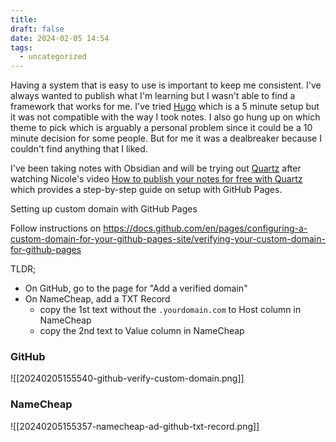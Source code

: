 ```yaml
---
title: 
draft: false
date: 2024-02-05 14:54
tags:
  - uncategorized
---
```


Having a system that is easy to use is important to keep me consistent. I've always wanted to publish what I'm learning but I wasn't able to find a framework that works for me. I've tried [Hugo](https://gohugo.io) which is a 5 minute setup but it was not compatible with the way I took notes. I also go hung up on which theme to pick which is arguably a personal problem since it could be a 10 minute decision for some people. But for me it was a dealbreaker because I couldn't find anything that I liked. 

I've been taking notes with Obsidian and will be trying out [Quartz](https://github.com/jackyzha0/quartz) after watching Nicole's video [How to publish your notes for free with Quartz](https://www.youtube.com/watch?v=6s6DT1yN4dw&ab_channel=NicolevanderHoeven) which provides a step-by-step guide on setup with GitHub Pages. 

Setting up custom domain with GitHub Pages

Follow instructions on https://docs.github.com/en/pages/configuring-a-custom-domain-for-your-github-pages-site/verifying-your-custom-domain-for-github-pages 

TLDR;
- On GitHub, go to the page for "Add a verified domain"
- On NameCheap, add a TXT Record 
	- copy the 1st text without the `.yourdomain.com` to Host column in NameCheap
	- copy the 2nd text to Value column in NameCheap

### GitHub
![[20240205155540-github-verify-custom-domain.png]]

### NameCheap


![[20240205155357-namecheap-ad-github-txt-record.png]]


